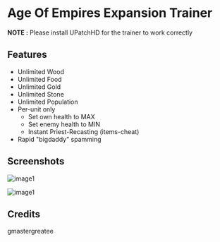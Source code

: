 # Age Of Empires Expansion Trainer

__NOTE :__ Please install UPatchHD for the trainer to work correctly

## Features

- Unlimited Wood
- Unlimited Food
- Unlimited Gold
- Unlimited Stone
- Unlimited Population
- Per-unit only
    - Set own health to MAX
    - Set enemy health to MIN
    - Instant Priest-Recasting (items-cheat)
- Rapid "bigdaddy" spamming

## Screenshots

![image1](https://github.com/gmastergreatee/AgeOfEmpiresTrainer/raw/master/images/img_1.png)

![image1](https://github.com/gmastergreatee/AgeOfEmpiresTrainer/raw/master/images/img_2.png)

## Credits

gmastergreatee
